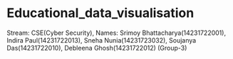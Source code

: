 # Educational_data_visualisation
Stream: CSE(Cyber Security), Names: Srimoy Bhattacharya(14231722001), Indira Paul(14231722013), Sneha Nunia(14231723032), Soujanya Das(14231722010), Debleena Ghosh(14231722012) (Group-3)
